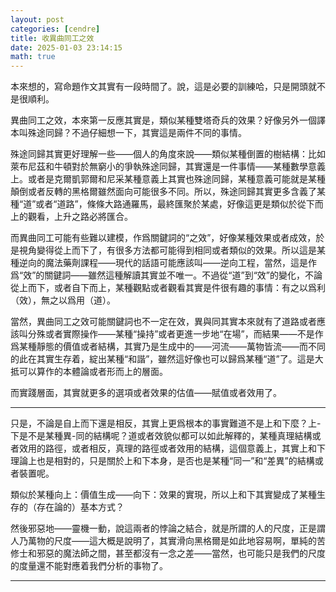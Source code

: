 ```yaml
---
layout: post
categories: [cendre]
title: 收異曲同工之效
date: 2025-01-03 23:14:15
math: true
---
```


本來想的，寫命題作文其實有一段時間了。說，這是必要的訓練哈，只是開頭就不是很順利。

異曲同工之效，本來第一反應其實是，類似某種雙塔奇兵的效果？好像另外一個譯本叫殊途同歸？不過仔細想一下，其實這是兩件不同的事情。

殊途同歸其實更好理解一些——個人的角度來說——類似某種倒置的樹結構：比如萊布尼茲和牛頓對於無窮小的爭執殊途同歸，其實還是一件事情——某種數學意義上。或者是克爾凱郭爾和尼采某種意義上其實也殊途同歸，某種意義可能就是某種顛倒或者反轉的黑格爾雖然面向可能很多不同。所以，殊途同歸其實更多含義了某種“道”或者“道路”，條條大路通羅馬，最終匯聚於某處，好像這更是類似於從下而上的觀看，上升之路必將匯合。

而異曲同工可能有些難以建模，作爲關鍵詞的“之效”，好像某種效果或者成效，於是視角變得從上而下了，有很多方法都可能得到相同或者類似的效果。所以這是某種逆向的魔法藥劑課程——現代的話語可能應該叫——逆向工程，當然，這是作爲“效”的關鍵詞——雖然這種解讀其實並不唯一。不過從“道”到“效”的變化，不論從上而下，或者自下而上，某種觀點或者觀看其實是件很有趣的事情：有之以爲利（效），無之以爲用（道）。

當然，異曲同工之效可能關鍵詞也不一定在效，異與同其實本來就有了道路或者應該叫分殊或者實際操作——某種“操持”或者更進一步地“在場”，而結果——不是作爲某種靜態的價值或者結構，其實乃是生成中的——河流——萬物皆流——而不同的此在其實生存着，綻出某種“和諧”，雖然這好像也可以歸爲某種“道”了。這是大抵可以算作的本體論或者形而上的層面。

而實踐層面，其實就更多的選項或者效果的估值——賦值或者效用了。

------

只是，不論是自上而下還是相反，其實上更爲根本的事實難道不是上和下麼？上-下是不是某種異-同的結構呢？道或者效貌似都可以如此解釋的，某種真理結構或者效用的路徑，或者相反，真理的路徑或者效用的結構，這個意義上，其實上和下理論上也是相對的，只是關於上和下本身，是否也是某種“同一”和“差異”的結構或者裝置呢。

類似於某種向上：價值生成——向下：效果的實現，所以上和下其實變成了某種生存的（存在論的）基本方式？

然後邪惡地——靈機一動，說這兩者的悖論之結合，就是所謂的人的尺度，正是謂人乃萬物的尺度——這大概是說明了，其實滑向黑格爾是如此地容易啊，單純的苦修士和邪惡的魔法師之間，甚至都沒有一念之差——當然，也可能只是我們的尺度的度量還不能對應着我們分析的事物了。

--------




